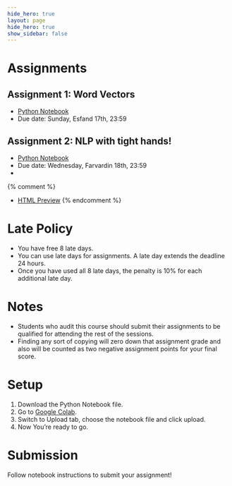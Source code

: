 ```yaml
---
hide_hero: true
layout: page
hide_hero: true
show_sidebar: false
---
```


# Assignments

## Assignment 1: Word Vectors
* [Python Notebook](https://github.com/teias-courses/nlp99/raw/gh-pages/assignments/Assignment_1.ipynb)
* Due date: Sunday, Esfand 17th, 23:59

## Assignment 2: NLP with tight hands!
* [Python Notebook](https://github.com/teias-courses/nlp99/raw/gh-pages/assignments/Assignment_2.ipynb)
* Due date: Wednesday, Farvardin 18th, 23:59
* 
{% comment %} 
* [HTML Preview](assignments/Assignment_1)
{% endcomment %}

# Late Policy
* You have free 8 late days.
* You can use late days for assignments. A late day extends the deadline 24 hours.
* Once you have used all 8 late days, the penalty is 10% for each additional late day.

# Notes
* Students who audit this course should submit their assignments to be qualified for attending the rest of the sessions.
* Finding any sort of copying will zero down that assignment grade and also will be counted as two negative assignment points for your final score.

# Setup
1. Download the Python Notebook file.
2. Go to [Google Colab](https://colab.research.google.com/).
3. Switch to Upload tab, choose the notebook file and click upload.
4. Now You’re ready to go.

# Submission
Follow notebook instructions to submit your assignment!
